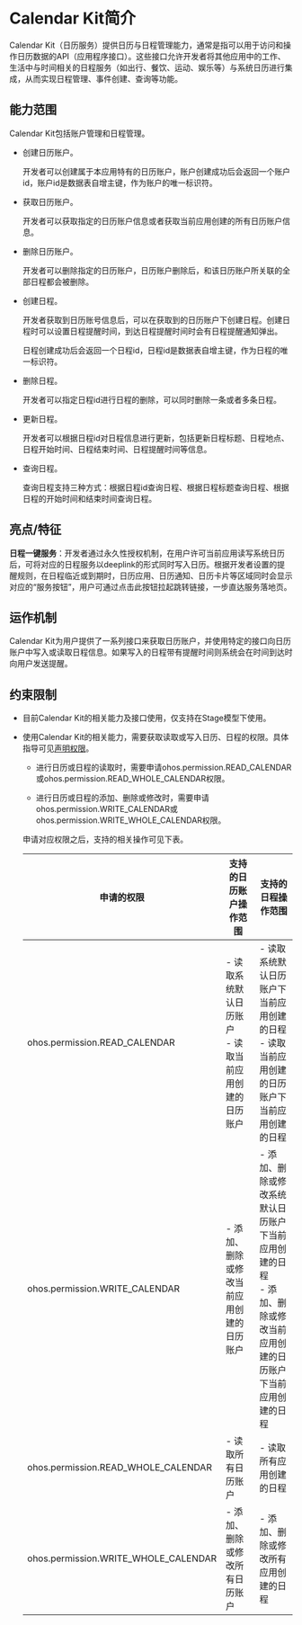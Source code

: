 # Calendar Kit简介

Calendar Kit（日历服务）提供日历与日程管理能力，通常是指可以用于访问和操作日历数据的API（应用程序接口）。这些接口允许开发者将其他应用中的工作、生活中与时间相关的日程服务（如出行、餐饮、运动、娱乐等）与系统日历进行集成，从而实现日程管理、事件创建、查询等功能。

## 能力范围

Calendar Kit包括账户管理和日程管理。

- 创建日历账户。

  开发者可以创建属于本应用特有的日历账户，账户创建成功后会返回一个账户id，账户id是数据表自增主键，作为账户的唯一标识符。

- 获取日历账户。

  开发者可以获取指定的日历账户信息或者获取当前应用创建的所有日历账户信息。

- 删除日历账户。

  开发者可以删除指定的日历账户，日历账户删除后，和该日历账户所关联的全部日程都会被删除。

- 创建日程。

  开发者获取到日历账号信息后，可以在获取到的日历账户下创建日程。创建日程时可以设置日程提醒时间，到达日程提醒时间时会有日程提醒通知弹出。

  日程创建成功后会返回一个日程id，日程id是数据表自增主键，作为日程的唯一标识符。

- 删除日程。

  开发者可以指定日程id进行日程的删除，可以同时删除一条或者多条日程。

- 更新日程。

  开发者可以根据日程id对日程信息进行更新，包括更新日程标题、日程地点、日程开始时间、日程结束时间、日程提醒时间等信息。

- 查询日程。

  查询日程支持三种方式：根据日程id查询日程、根据日程标题查询日程、根据日程的开始时间和结束时间查询日程。

## 亮点/特征

**日程一键服务**：开发者通过永久性授权机制，在用户许可当前应用读写系统日历后，可将对应的日程服务以deeplink的形式同时写入日历。根据开发者设置的提醒规则，在日程临近或到期时，日历应用、日历通知、日历卡片等区域同时会显示对应的“服务按钮”，用户可通过点击此按钮拉起跳转链接，一步直达服务落地页。

## 运作机制

Calendar Kit为用户提供了一系列接口来获取日历账户，并使用特定的接口向日历账户中写入或读取日程信息。如果写入的日程带有提醒时间则系统会在时间到达时向用户发送提醒。

## 约束限制

- 目前Calendar Kit的相关能力及接口使用，仅支持在Stage模型下使用。

- 使用Calendar Kit的相关能力，需要获取读取或写入日历、日程的权限。具体指导可见[声明权限](../security/AccessToken/declare-permissions.md)。

  - 进行日历或日程的读取时，需要申请ohos.permission.READ_CALENDAR或ohos.permission.READ_WHOLE_CALENDAR权限。

  - 进行日历或日程的添加、删除或修改时，需要申请ohos.permission.WRITE_CALENDAR或ohos.permission.WRITE_WHOLE_CALENDAR权限。

  申请对应权限之后，支持的相关操作可见下表。

  | 申请的权限                     | 支持的日历账户操作范围                       | 支持的日程操作范围                                           |
  | ------------------------------ | -------------------------------------------- | ------------------------------------------------------------ |
  | ohos.permission.READ_CALENDAR  | - 读取系统默认日历账户<br>- 读取当前应用创建的日历账户 | - 读取系统默认日历账户下当前应用创建的日程<br/>- 读取当前应用创建的日历账户下当前应用创建的日程 |
  | ohos.permission.WRITE_CALENDAR | - 添加、删除或修改当前应用创建的日历账户               | - 添加、删除或修改系统默认日历账户下当前应用创建的日程<br>- 添加、删除或修改当前应用创建的日历账户下当前应用创建的日程 |
  | ohos.permission.READ_WHOLE_CALENDAR | - 读取所有日历账户                      | - 读取所有应用创建的日程              |
  | ohos.permission.WRITE_WHOLE_CALENDAR | - 添加、删除或修改所有日历账户                | - 添加、删除或修改所有应用创建的日程          |